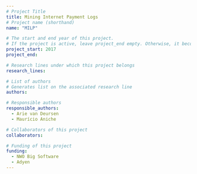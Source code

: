 ```yaml
---
# Project Title
title: Mining Internet Payment Logs	
# Project name (shorthand)
name: "MILP"

# The start and end year of this project.
# If the project is active, leave project_end empty. Otherwise, it becomes a past project.
project_start: 2017
project_end: 

# Research lines under which this project belongs
research_lines: 

# List of authors 
# Generates list on the associated research line
authors:

# Responsible authors
responsible_authors:
  - Arie van Deursen
  - Maurício Aniche

# Collaborators of this project
collaborators:

# Funding of this project
funding:
  - NWO Big Software
  - Adyen	
---
```

